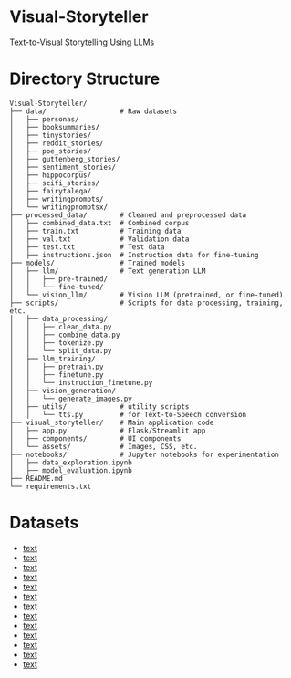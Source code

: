# Visual-Storyteller
Text-to-Visual Storytelling Using LLMs


# Directory Structure

```
Visual-Storyteller/
├── data/                  # Raw datasets
│   ├── personas/
│   ├── booksummaries/
│   ├── tinystories/
│   ├── reddit_stories/
│   ├── poe_stories/
│   ├── guttenberg_stories/
│   ├── sentiment_stories/
│   ├── hippocorpus/
│   ├── scifi_stories/
│   ├── fairytaleqa/
│   ├── writingprompts/
│   └── writingpromptsx/
├── processed_data/        # Cleaned and preprocessed data
│   ├── combined_data.txt  # Combined corpus
│   ├── train.txt          # Training data
│   ├── val.txt            # Validation data
│   ├── test.txt           # Test data
│   ├── instructions.json  # Instruction data for fine-tuning
├── models/                # Trained models
│   ├── llm/               # Text generation LLM
│   │   ├── pre-trained/
│   │   └── fine-tuned/
│   └── vision_llm/        # Vision LLM (pretrained, or fine-tuned)
├── scripts/               # Scripts for data processing, training, etc.
│   ├── data_processing/
│   │   ├── clean_data.py
│   │   ├── combine_data.py
│   │   ├── tokenize.py
│   │   └── split_data.py
│   ├── llm_training/
│   │   ├── pretrain.py
│   │   ├── finetune.py
│   │   └── instruction_finetune.py
│   ├── vision_generation/
│   │   └── generate_images.py
│   ├── utils/             # utility scripts
│   │   └── tts.py         # for Text-to-Speech conversion
├── visual_storyteller/    # Main application code
│   ├── app.py             # Flask/Streamlit app
│   ├── components/        # UI components
│   └── assets/            # Images, CSS, etc.
├── notebooks/             # Jupyter notebooks for experimentation
│   ├── data_exploration.ipynb
│   ├── model_evaluation.ipynb
├── README.md
└── requirements.txt
```


# Datasets

* [text](http://www.cs.cmu.edu/~ark/personas/)
* [text](http://www.cs.cmu.edu/~dbamman/booksummaries.html)
* [text](https://www.kaggle.com/api/v1/datasets/download/thedevastator/tinystories-narrative-classification)
* [text](https://www.kaggle.com/api/v1/datasets/download/trevordu/reddit-short-stories)
* [text](https://www.kaggle.com/api/v1/datasets/download/leangab/poe-short-stories-corpuscsv)
* [text](https://www.kaggle.com/api/v1/datasets/download/shubchat/1002-short-stories-from-project-guttenberg)
* [text](https://brunel.figshare.com/articles/dataset/4000_stories_with_sentiment_analysis_dataset/7712540?file=14357549)
* [text](https://www.kaggle.com/api/v1/datasets/download/saurabhshahane/hippocorpus)
* [text](https://www.kaggle.com/api/v1/datasets/download/stealthtechnologies/sci-fi-short-stories)
* [text](https://huggingface.co/datasets/WorkInTheDark/FairytaleQA)
* [text](https://huggingface.co/datasets/euclaise/writingprompts)
* [text](https://huggingface.co/datasets/euclaise/WritingPromptsX)
* [text](https://huggingface.co/datasets/lara-martin/Scifi_TV_Shows)

